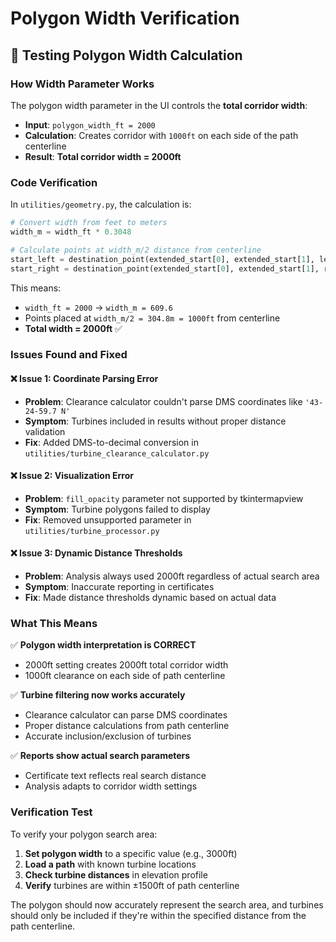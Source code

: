 # Polygon Width Verification

## 🧪 **Testing Polygon Width Calculation**

### **How Width Parameter Works**

The polygon width parameter in the UI controls the **total corridor width**:

- **Input**: `polygon_width_ft = 2000`
- **Calculation**: Creates corridor with `1000ft` on each side of the path centerline
- **Result**: **Total corridor width = 2000ft**

### **Code Verification**

In `utilities/geometry.py`, the calculation is:

```python
# Convert width from feet to meters
width_m = width_ft * 0.3048

# Calculate points at width_m/2 distance from centerline
start_left = destination_point(extended_start[0], extended_start[1], left_bearing, width_m/2)
start_right = destination_point(extended_start[0], extended_start[1], right_bearing, width_m/2)
```

This means:
- `width_ft = 2000` → `width_m = 609.6`
- Points placed at `width_m/2 = 304.8m = 1000ft` from centerline
- **Total width = 2000ft** ✅

### **Issues Found and Fixed**

#### ❌ **Issue 1: Coordinate Parsing Error**
- **Problem**: Clearance calculator couldn't parse DMS coordinates like `'43-24-59.7 N'`
- **Symptom**: Turbines included in results without proper distance validation
- **Fix**: Added DMS-to-decimal conversion in `utilities/turbine_clearance_calculator.py`

#### ❌ **Issue 2: Visualization Error**
- **Problem**: `fill_opacity` parameter not supported by tkintermapview
- **Symptom**: Turbine polygons failed to display
- **Fix**: Removed unsupported parameter in `utilities/turbine_processor.py`

#### ❌ **Issue 3: Dynamic Distance Thresholds**
- **Problem**: Analysis always used 2000ft regardless of actual search area
- **Symptom**: Inaccurate reporting in certificates
- **Fix**: Made distance thresholds dynamic based on actual data

### **What This Means**

✅ **Polygon width interpretation is CORRECT**
- 2000ft setting creates 2000ft total corridor width
- 1000ft clearance on each side of path centerline

✅ **Turbine filtering now works accurately**
- Clearance calculator can parse DMS coordinates
- Proper distance calculations from path centerline
- Accurate inclusion/exclusion of turbines

✅ **Reports show actual search parameters**
- Certificate text reflects real search distance
- Analysis adapts to corridor width settings

### **Verification Test**

To verify your polygon search area:

1. **Set polygon width** to a specific value (e.g., 3000ft)
2. **Load a path** with known turbine locations
3. **Check turbine distances** in elevation profile
4. **Verify** turbines are within ±1500ft of path centerline

The polygon should now accurately represent the search area, and turbines should only be included if they're within the specified distance from the path centerline. 